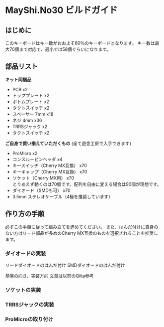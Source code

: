 # MayShi.No30 ビルドガイド

## はじめに

このキーボードはキー数がおおよそ60％のキーボードとなります。
キー数は最大70個まで対応で、最小では58個ぐらいになります。

## 部品リスト

**キット同梱品**

- PCB x2
- トッププレート x2
- ボトムプレート x2
- タクトスイッチ x2
- スペーサー 7mm x18
- ネジ 4mm x36
- TRRSジャック x2
- タクトスイッチ x2

**ご自身で買い揃えていただくもの**
(全て遊舎工房で入手できます)

- ProMicro x2
- コンスルーピンヘッダ x4
- キースイッチ（Cherry MX互換） x70
- キーキャップ（Cherry MX互換） x70
- ソケット（Cherry MX用） x70  
とりあえず動くのは70個です。配列を自由に変える場合は90個が理想です。
- ダイオード（SMDも可） x70
- 3.5mm ステレオケーブル（4極を推奨しています）

## 作り方の手順

必ずこの手順に従って組み立てを進めてください。
また、はんだ付けに自身のない方はリード部品が多めのCherry MX互換のものを選択されることを推奨します。

### ダイオードの実装

リードダイオードのはんだ付け
SMDダイオードのはんだ付け

基盤の向き、実装方向
文章は以前のQiita参考

### ソケットの実装

### TRRSジャックの実装

### ProMicroの取り付け